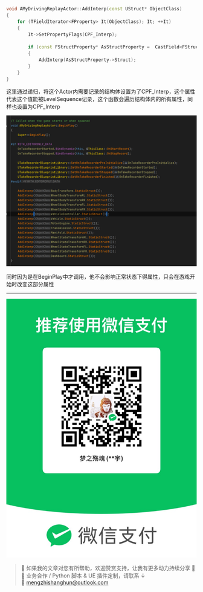 ```C++
void AMyDrivingReplayActor::AddInterp(const UStruct* ObjectClass)
{
	for (TFieldIterator<FProperty> It(ObjectClass); It; ++It)
	{
		It->SetPropertyFlags(CPF_Interp);
			
		if (const FStructProperty* AsStructProperty =  CastField<FStructProperty>(*It))
		{
			AddInterp(AsStructProperty->Struct);
		}
	}	
}
```

这里通过递归，将这个Actor内需要记录的结构体设置为了CPF_Interp，这个属性代表这个值能被LevelSequence记录，这个函数会遍历结构体内的所有属性，同样也设置为CPF_Interp

![](https://raw.githubusercontent.com/mengzhishanghun/mengzhishanghun/main/Blog/Assets/%E5%9B%BE%E7%89%87/Pasted%20image%2020240905102943.png)

同时因为是在BeginPlay中才调用，他不会影响正常状态下得属性，只会在游戏开始时改变这部分属性

---

![微信支付](https://raw.githubusercontent.com/mengzhishanghun/mengzhishanghun/main/PayCodes/WeChatPay.jpg)

> 📢 如果我的文章对您有所帮助，欢迎赞赏支持，让我有更多动力持续分享 🙏  
> 💼 业务合作 / Python 脚本 & UE 插件定制，请联系 ↓  
> 📧 [mengzhishanghun@outlook.com](mengzhishanghun@outlook.com)